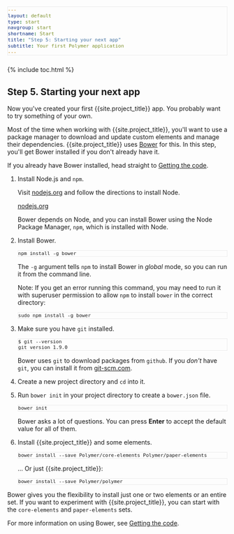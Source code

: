 ```yaml
---
layout: default
type: start
navgroup: start
shortname: Start
title: "Step 5: Starting your next app"
subtitle: Your first Polymer application 
---
```


<link rel="import" href="/elements/side-by-side.html">

<style>
.running-app-frame {
    border: 1px solid #000;
    padding: 0px;
}
pre {
  font-size: 13px !important;
  border: 1px solid #eaeaea !important;
  padding 5px !important;
  margin: 10px 0px !important;
}
side-by-side h4 {
  line-height: 16px;
  margin-top: 0px;
  margin-left: 25px;
}
side-by-side ul {
  -webkit-padding-start: 25px;
}
</style>

{% include toc.html %}

## Step 5. Starting your next app

Now you've created your first {{site.project_title}} app. You probably want to try something of your own.

Most of the time when working with {{site.project_title}}, you'll want to use a package manager to download and update custom elements and manage their dependencies. {{site.project_title}} uses [Bower](http://bower.io/) for this. In this step, you'll get Bower installed if you don't already have it.

If you already have Bower installed, head straight to [Getting the code](http://www.polymer-project.org/docs/start/getting-the-code.html).

1.  Install Node.js and `npm`. 

    Visit [nodejs.org](http://nodejs.org/) and follow the directions to 
    install Node.

    [nodejs.org](http://nodejs.org/)

    Bower depends on Node, and you can install Bower using the Node Package 
    Manager, `npm`, which is installed with Node.

2.  Install Bower.

        npm install -g bower

    The `-g` argument tells `npm` to install Bower in _global_ mode, so you 
    can run it from the command line.

    Note: If you get an error running this command, you may need to 
    run it with superuser permission to allow `npm` to install `bower` 
    in the correct directory:

        sudo npm install -g bower

3.  Make sure you have `git` installed.
    
        $ git --version
        git version 1.9.0
 
    Bower uses `git` to download packages from `github`. If you _don't_ have 
    `git`, you can install it from [git-scm.com](http://git-scm.com/).

4.  Create a new project directory and `cd` into it.

5.  Run `bower init` in your project directory to create a `bower.json` file.

        bower init

    Bower asks a lot of questions. You can press **Enter** to accept the 
    default value for all of them.

6.  Install {{site.project_title}} and some elements.

        bower install --save Polymer/core-elements Polymer/paper-elements

    … Or just {{site.project_title}}:

        bower install --save Polymer/polymer

Bower gives you the flexibility to install just one or two elements or an entire set. 
If you want to experiment with {{site.project_title}}, you can 
start with the `core-elements` and `paper-elements` sets.

For more information on using Bower, see [Getting the code](http://www.polymer-project.org/docs/start/getting-the-code.html).



<a href="/docs/start/creatingelements.html">
  <paper-button icon="arrow-forward" label="Creating elements" raisedButton></paper-button>
</a>

